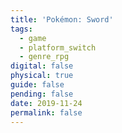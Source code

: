 ```yaml
---
title: 'Pokémon: Sword'
tags:
  - game
  - platform_switch
  - genre_rpg
digital: false
physical: true
guide: false
pending: false
date: 2019-11-24
permalink: false
---
```

